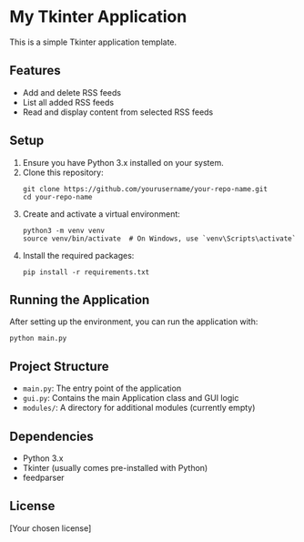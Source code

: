# My Tkinter Application

This is a simple Tkinter application template.

## Features

- Add and delete RSS feeds
- List all added RSS feeds
- Read and display content from selected RSS feeds

## Setup

1. Ensure you have Python 3.x installed on your system.
2. Clone this repository:
   ```
   git clone https://github.com/yourusername/your-repo-name.git
   cd your-repo-name
   ```
3. Create and activate a virtual environment:
   ```
   python3 -m venv venv
   source venv/bin/activate  # On Windows, use `venv\Scripts\activate`
   ```
4. Install the required packages:
   ```
   pip install -r requirements.txt
   ```

## Running the Application

After setting up the environment, you can run the application with:
```
python main.py
```

## Project Structure

- `main.py`: The entry point of the application
- `gui.py`: Contains the main Application class and GUI logic
- `modules/`: A directory for additional modules (currently empty)

## Dependencies

- Python 3.x
- Tkinter (usually comes pre-installed with Python)
- feedparser

## License

[Your chosen license]
